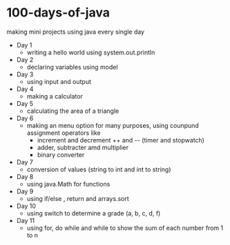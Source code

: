 # 100-days-of-java
making mini projects using java every single day
 - Day 1
   - writing a hello world using system.out.println
 - Day 2
   - declaring variables using model
 - Day 3
   - using input and output
 - Day 4
   - making a calculator
 - Day 5
   - calculating the area of a triangle
 - Day 6
   - making an menu option for many purposes, using counpund assignment operators like
     - increment and decrement ++ and -- (timer and stopwatch)
     - adder, subtracter amd multiplier
     - binary converter
 - Day 7
   -  conversion of values (string to int and int to string)
 - Day 8
   -  using java.Math for functions  
 - Day 9
   - using if/else , return and arrays.sort 
 - Day 10
   - using switch to determine a grade (a, b, c, d, f)
 - Day 11
   - using for, do while and while to show the sum of each number from 1 to n   
